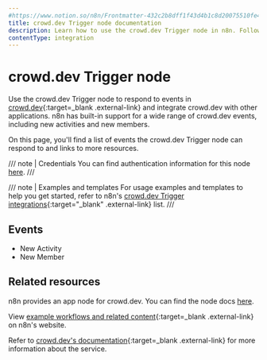 ```yaml
---
#https://www.notion.so/n8n/Frontmatter-432c2b8dff1f43d4b1c8d20075510fe4
title: crowd.dev Trigger node documentation
description: Learn how to use the crowd.dev Trigger node in n8n. Follow technical documentation to integrate crowd.dev Trigger node into your workflows.
contentType: integration
---
```


# crowd.dev Trigger node

Use the crowd.dev Trigger node to respond to events in [crowd.dev](https://www.crowd.dev/){:target=_blank .external-link} and integrate crowd.dev with other applications. n8n has built-in support for a wide range of crowd.dev events, including new activities and new members.

On this page, you'll find a list of events the crowd.dev Trigger node can respond to and links to more resources.

/// note | Credentials
You can find authentication information for this node [here](/integrations/builtin/credentials/crowddev/).
///

/// note | Examples and templates
For usage examples and templates to help you get started, refer to n8n's [crowd.dev Trigger integrations](https://n8n.io/integrations/crowddev-trigger/){:target="_blank" .external-link} list.
///	

## Events

* New Activity
* New Member

## Related resources

n8n provides an app node for crowd.dev. You can find the node docs [here](/integrations/builtin/app-nodes/n8n-nodes-base.crowddev/).

View [example workflows and related content](https://n8n.io/integrations/crowddev/){:target=_blank .external-link} on n8n's website.

Refer to [crowd.dev's documentation](https://docs.crowd.dev/reference/getting-started-with-crowd-dev-api){:target=_blank .external-link} for more information about the service.
